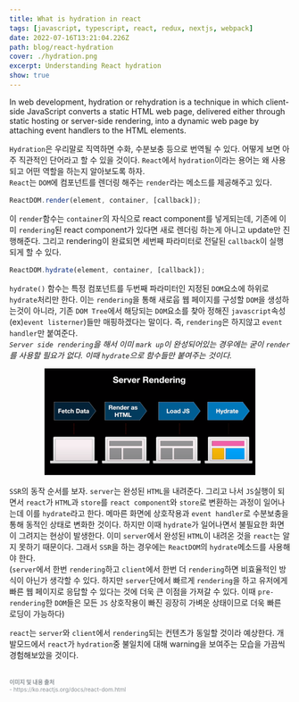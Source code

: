 ```yaml
---
title: What is hydration in react
tags: [javascript, typescript, react, redux, nextjs, webpack]
date: 2022-07-16T13:21:04.226Z
path: blog/react-hydration
cover: ./hydration.png
excerpt: Understanding React hydration
show: true
---
```


<div class="quote">In web development, hydration or rehydration is a technique in which client-side JavaScript converts a static HTML web page, delivered either through static hosting or server-side rendering, into a dynamic web page by attaching event handlers to the HTML elements.</div>

`Hydration`은 우리말로 직역하면 수화, 수분보충 등으로 번역될 수 있다. 어떻게 보면 아주 직관적인 단어라고 할 수 있을 것이다. `React`에서 `hydration`이라는 용어는 왜 사용되고 어떤 역할을 하는지 알아보도록 하자.  
`React`는 `DOM`에 컴포넌트를 렌더링 해주는 `render`라는 메소드를 제공해주고 있다.
```javascript
ReactDOM.render(element, container, [callback]);
```
이 `render`함수는 `container`의 자식으로 react component를 넣게되는데, 기존에 이미 `rendering`된 react component가 있다면 새로 렌더링 하는게 아니고 update만 진행해준다. 그리고 rendering이 완료되면 세번째 파라미터로 전달된 `callback`이 실행되게 할 수 있다.

```javascript
ReactDOM.hydrate(element, container, [callback]);
```
`hydrate()` 함수는 특정 컴포넌트를 두번째 파라미터인 지정된 `DOM`요소에 하위로 `hydrate`처리만 한다. 이는 `rendering`을 통해 새로웁 웹 페이지를 구성할 `DOM`을 생성하는것이 아니라, 기존 `DOM Tree`에서 해당되는 `DOM`요소를 찾아 정해진 `javascript`속성 (ex)`event listerner`)들만 매핑하겠다는 말이다. 즉, `rendering`은 하지않고 `event handler`만 붙여준다.  
*`Server side rendering`을 해서 이미 `mark up`이 완성되어있는 경우에는 굳이 `render`를 사용할 필요가 없다. 이때 `hydrate`으로 함수들만 붙여주는 것이다.*

<div style="width: 75%;margin-bottom: 15px; margin-left:auto; margin-right: auto;">
  <img src="./ssr.png"  />
</div>

`SSR`의 동작 순서를 보자. `server`는 완성된 `HTML`을 내려준다. 그리고 나서 `JS`실행이 되면서 `react`가 `HTML`과 `store`를 `react component`와 `store`로 변환하는 과정이 일어나는데 이를 `hydrate`라고 한다. 메마른 화면에 상호작용과 `event handler`로 수분보충을 통해 동적인 상태로 변화한 것이다. 하지만 이때 `hydrate`가 일어나면서 불필요한 화면이 그려지는 현상이 발생한다. 이미 `server`에서 완성된 `HTML`이 내려온 것을 `react`는 알지 못하기 때문이다. 그래서 `SSR`을 하는 경우에는 `ReactDOM`의 `hydrate`메소드를 사용해야 한다.  
(`server`에서 한번 `rendering`하고 `client`에서 한번 더 `rendering`하면 비효율적인 방식이 아닌가 생각할 수 있다. 하지만 `server`단에서 빠르게 `rendering`을 하고 유저에게 빠른 웹 페이지로 응답할 수 있다는 것에 더욱 큰 이점을 가져갈 수 있다. 이때 `pre-rendering`한 `DOM`들은 모든 `JS` 상호작용이 빠진 굉장히 가벼운 상태이므로 더욱 빠른 로딩이 가능하다)

`react`는 `server`와 `client`에서 `rendering`되는 컨텐츠가 동일할 것이라 예상한다. 개발모드에서 `react`가 `hydration`중 불일치에 대해 warning을 보여주는 모습을 가끔씩 경험해보았을 것이다. 


<br/>
<div style="font-size:10px;color:#8b9196;word-break: break-all;">
<b>이미지 및 내용 출처</b><br/>
- https://ko.reactjs.org/docs/react-dom.html<br/>  

</div>


